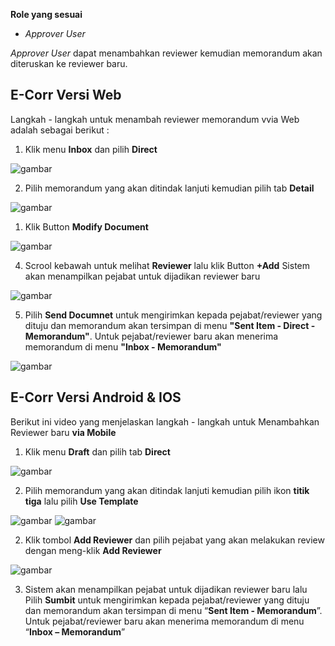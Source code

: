 **Role yang sesuai**

- *Approver User*

*Approver User* dapat menambahkan reviewer kemudian memorandum akan diteruskan ke reviewer baru.

## **E-Corr Versi Web**

Langkah - langkah untuk menambah reviewer memorandum vvia Web adalah sebagai berikut :

1. Klik menu **Inbox** dan pilih **Direct**

![gambar](Memorandum/MM_Web/02MM-49.png)

2. Pilih memorandum yang akan ditindak lanjuti kemudian pilih tab **Detail**

![gambar](Memorandum/MM_Web/02MM-50.png)

1. Klik Button **Modify Document**

![gambar](Memorandum/MM_Web/02MM-51.png)

4. Scrool kebawah untuk melihat **Reviewer** lalu klik Button **+Add** Sistem akan menampilkan pejabat untuk dijadikan reviewer baru

![gambar](Memorandum/MM_Web/02MM-52.png)

5. Pilih **Send Documnet** untuk mengirimkan kepada pejabat/reviewer yang dituju dan memorandum akan tersimpan di menu **"Sent Item - Direct - Memorandum"**. Untuk pejabat/reviewer baru akan menerima memorandum di menu **"Inbox - Memorandum"**

![gambar](Memorandum/MM_Web/02MM-53.png)



## **E-Corr Versi Android & IOS**

Berikut ini video yang menjelaskan langkah - langkah untuk Menambahkan Reviewer baru **via Mobile**

1. Klik menu **Draft** dan pilih tab **Direct**

![gambar](Memorandum/MM_Android/Reviewermemo/02MM-19.png) 

2. Pilih memorandum yang akan ditindak lanjuti kemudian pilih ikon **titik tiga** lalu pilih **Use Template**

![gambar](Memorandum/MM_Android/Reviewermemo/02MM-20.png) 
![gambar](Memorandum/MM_Android/Reviewermemo/02MM-21.png)


2. Klik tombol **Add Reviewer** dan pilih pejabat yang akan melakukan review dengan meng-klik **Add Reviewer**

![gambar](Memorandum/MM_Android/Reviewermemo/02MM-22.png) 

3. Sistem akan menampilkan pejabat untuk dijadikan reviewer baru lalu Pilih **Sumbit** untuk mengirimkan kepada pejabat/reviewer yang dituju dan memorandum akan tersimpan di menu “**Sent Item - Memorandum**”. Untuk pejabat/reviewer baru akan menerima memorandum di menu “**Inbox – Memorandum**”
